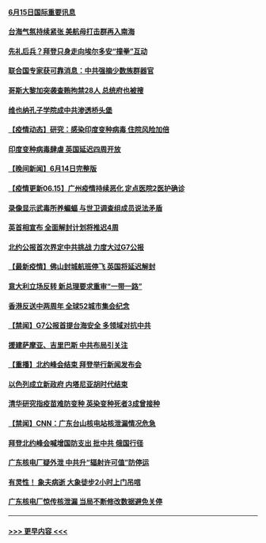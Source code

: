 #### [6月15日国际重要讯息](../pages/prog202/a103143038.md?t=06152052) 
#### [台海气氛持续紧张 美航母打击群再入南海](../pages/prog202/a103143017.md?t=06152052) 
#### [先礼后兵？拜登只身走向埃尔多安“撞拳”互动](../pages/prog202/a103142878.md?t=06152052) 
#### [联合国专家获可靠消息：中共强摘少数族群器官](../pages/prog202/a103142991.md?t=06152052) 
#### [哥斯大黎加突袭查贿拘禁28人 总统府也被搜](../pages/prog202/a103142945.md?t=06152052) 
#### [维也纳孔子学院成中共渗透桥头堡](../pages/prog202/a103142903.md?t=06152052) 
#### [【疫情动态】研究：感染印度变种病毒 住院风险加倍](../pages/prog202/a103142856.md?t=06152052) 
#### [印度变种病毒肆虐 英国延迟四周开放](../pages/prog202/a103142695.md?t=06152052) 
#### [【晚间新闻】6月14日完整版](../pages/prog202/a103142814.md?t=06152052) 
#### [【疫情更新06.15】广州疫情持续恶化 定点医院2医护确诊](../pages/prog202/a103133785.md?t=06152052) 
#### [录像显示武毒所养蝙蝠 与世卫调查组成员说法矛盾](../pages/prog202/a103142356.md?t=06152052) 
#### [英首相宣布 全面解封计划将推迟4周](../pages/prog202/a103142639.md?t=06152052) 
#### [北约公报首次界定中共挑战 力度大过G7公报](../pages/prog202/a103142671.md?t=06152052) 
#### [【最新疫情】佛山封城航班停飞 英国将延迟解封](../pages/prog202/a103142430.md?t=06152052) 
#### [意大利立场反转 新总理要求重审“一带一路”](../pages/prog202/a103142611.md?t=06152052) 
#### [香港反送中两周年 全球52城市集会纪念](../pages/prog202/a103142582.md?t=06152052) 
#### [【禁闻】G7公报首提台海安全 多领域对抗中共](../pages/prog202/a103142449.md?t=06152052) 
#### [援建萨摩亚、吉里巴斯 中共布局引关注](../pages/prog202/a103142476.md?t=06152052) 
#### [【重播】北约峰会结束 拜登举行新闻发布会](../pages/prog202/a103142526.md?t=06152052) 
#### [以色列成立新政府 内塔尼亚胡时代结束](../pages/prog202/a103142474.md?t=06152052) 
#### [清华研究指疫苗难防变种 英染变种死者3成曾接种](../pages/prog202/a103142418.md?t=06152052) 
#### [【禁闻】CNN：广东台山核电站核泄漏情况危急](../pages/prog202/a103142464.md?t=06152052) 
#### [拜登北约峰会喊增国防支出 批中共 俄国行径](../pages/prog202/a103142421.md?t=06152052) 
#### [广东核电厂疑外泄 中共升“辐射许可值”防停运](../pages/prog202/a103142419.md?t=06152052) 
#### [有灵性！ 象夫病逝 大象徒步2小时上门吊唁](../pages/prog202/a103142151.md?t=06152052) 
#### [广东核电厂惊传核泄漏 当局不断修改数据避免关停](../pages/prog202/a103142247.md?t=06152052) 

----
#### [ >>> 更早内容 <<< ](../indexes/prog202-earlier.md)
